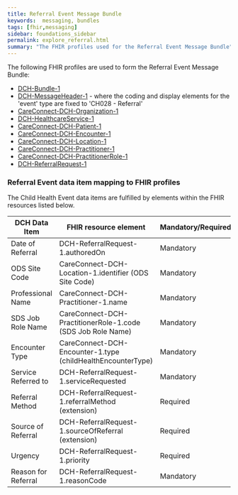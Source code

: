 ```yaml
---
title: Referral Event Message Bundle
keywords:  messaging, bundles
tags: [fhir,messaging]
sidebar: foundations_sidebar
permalink: explore_referral.html
summary: "The FHIR profiles used for the Referral Event Message Bundle"
---
```


The following FHIR profiles are used to form the Referral Event Message Bundle:

- [DCH-Bundle-1](https://fhir.nhs.uk/STU3/StructureDefinition/DCH-Bundle-1)
- [DCH-MessageHeader-1](https://fhir.nhs.uk/STU3/StructureDefinition/DCH-MessageHeader-1) - where the coding and display elements for the 'event' type are fixed to 'CH028 - Referral' 
- [CareConnect-DCH-Organization-1](https://fhir.nhs.uk/STU3/StructureDefinition/CareConnect-DCH-Organization-1)
- [DCH-HealthcareService-1](https://fhir.nhs.uk/STU3/StructureDefinition/DCH-HealthcareService-1)
- [CareConnect-DCH-Patient-1](https://fhir.nhs.uk/STU3/StructureDefinition/CareConnect-DCH-Patient-1)
- [CareConnect-DCH-Encounter-1](https://fhir.nhs.uk/STU3/StructureDefinition/CareConnect-DCH-Encounter-1)
- [CareConnect-DCH-Location-1](https://fhir.nhs.uk/STU3/StructureDefinition/CareConnect-DCH-Location-1)
- [CareConnect-DCH-Practitioner-1](https://fhir.nhs.uk/STU3/StructureDefinition/CareConnect-DCH-Practitioner-1)
- [CareConnect-DCH-PractitionerRole-1](https://fhir.nhs.uk/STU3/StructureDefinition/CareConnect-DCH-PractitionerRole-1)
- [DCH-ReferralRequest-1](https://fhir.nhs.uk/STU3/StructureDefinition/DCH-ReferralRequest-1)


### Referral Event data item mapping to FHIR profiles ###

The Child Health Event data items are fulfilled by elements within the FHIR resources listed below.
                                                                                                   
| DCH Data Item                | FHIR resource element                                               | Mandatory/Required/Optional |
|------------------------------|---------------------------------------------------------------------|-----------------------------|
| Date of Referral             | DCH-ReferralRequest-1.authoredOn                                      | Mandatory                   |
| ODS Site Code                | CareConnect-DCH-Location-1.identifier (ODS Site Code)               | Mandatory                   |
| Professional Name            | CareConnect-DCH-Practitioner-1.name                                 | Mandatory                   |
| SDS Job Role Name            | CareConnect-DCH-PractitionerRole-1.code (SDS Job Role Name)         | Mandatory                   |
| Encounter Type               | CareConnect-DCH-Encounter-1.type (childHealthEncounterType)         | Mandatory                   |
| Service Referred to        | DCH-ReferralRequest-1.serviceRequested                                     | Mandatory                   |
| Referral Method              | DCH-ReferralRequest-1.referralMethod (extension)                    | Required                    |
| Source of Referral      | DCH-ReferralRequest-1.sourceOfReferral (extension)                  | Required                    |
| Urgency                      | DCH-ReferralRequest-1.priority                                     | Required                    |
| Reason for Referral          | DCH-ReferralRequest-1.reasonCode                                        | Mandatory                   | 